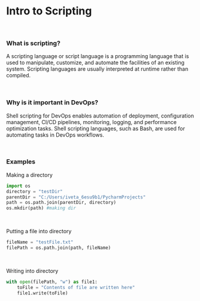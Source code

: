 # Intro to Scripting

<br />

### What is scripting?
A scripting language or script language is a programming language that is used to manipulate, customize, and automate the facilities of an existing system. Scripting languages are usually interpreted at runtime rather than compiled.

<br />

### Why is it important in DevOps?

Shell scripting for DevOps enables automation of deployment, configuration management, CI/CD pipelines, monitoring, logging, and performance optimization tasks. Shell scripting languages, such as Bash, are used for automating tasks in DevOps workflows.

<br />

### Examples

Making a directory
```python
import os
directory = "testDir"
parentDir = "C:/Users/iveta_6esu9b1/PycharmProjects"
path = os.path.join(parentDir, directory)
os.mkdir(path) #making dir
```
<br />

Putting a file into directory
```python
fileName = "testFile.txt"
filePath = os.path.join(path, fileName)
```
<br />

Writing into directory
```python
with open(filePath, "w") as file1:
    toFile = "Contents of file are written here"
    file1.write(toFile)
```